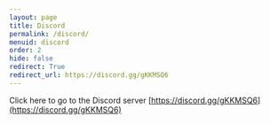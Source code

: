 ```yaml
---
layout: page
title: Discord
permalink: /discord/
menuid: discord
order: 2
hide: false
redirect: True
redirect_url: https://discord.gg/gKKMSQ6
---
```


Click here to go to the Discord server [https://discord.gg/gKKMSQ6](https://discord.gg/gKKMSQ6)
